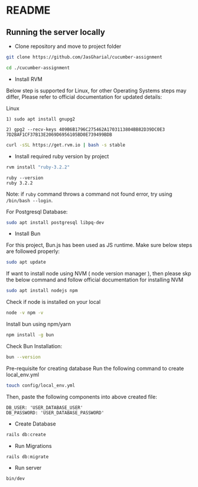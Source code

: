# README

## Running the server locally

- Clone repository and move to project folder

```sh
git clone https://github.com/JasGharial/cucumber-assignment
```

```sh
cd ./cucumber-assignment
```
- Install RVM

Below step is supported for Linux, for other Operating Systems steps may differ, Please refer to official documentation for updated details:

Linux
```
1) sudo apt install gnupg2

2) gpg2 --recv-keys 409B6B1796C275462A1703113804BB82D39DC0E3 7D2BAF1CF37B13E2069D6956105BD0E739499BDB
```

```sh
curl -sSL https://get.rvm.io | bash -s stable
```

- Install required ruby version by project

```sh
rvm install "ruby-3.2.2"
```

```
ruby --version
ruby 3.2.2
```

Note: if `ruby` command throws a command not found error, try using `/bin/bash --login`.

For Postgresql Database:

```sh
sudo apt install postgresql libpq-dev
```

- Install Bun

For this project, Bun.js has been used as JS runtime.
Make sure below steps are followed properly:

```sh
sudo apt update
```

If want to install node using NVM ( node version manager ), then please skp the below command and follow official documentation for installing NVM
```sh
sudo apt install nodejs npm
```

Check if node is installed on your local
```sh
node -v npm -v
```
Install bun using npm/yarn
```sh
npm install -g bun
```
Check Bun Installation:
```sh
bun --version
```
Pre-requisite for creating database
Run the following command to create local_env.yml
```sh
touch config/local_env.yml
```
Then, paste the following components into above created file:
```
DB_USER: 'USER_DATABASE_USER'
DB_PASSWORD: 'USER_DATABASE_PASSWORD'
```
- Create Database
```sh
rails db:create
```
- Run Migrations
```sh
rails db:migrate
```

- Run server

```sh
bin/dev
```